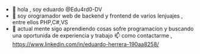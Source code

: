 - 👋 hola , soy eduardo  @Edu4rd0-DV
- 👀 soy orogramador  web de backend y frontend de  varios lenjuajes , entre ellos PHP,C#,VS
- 🌱 actual mente sigo aprendiendo cosas sofre programacion y buscando una oportunida de experiencia y trabajo 
   📫 como  contactarme , https://www.linkedin.com/in/eduardo-herrera-190aa8258/
